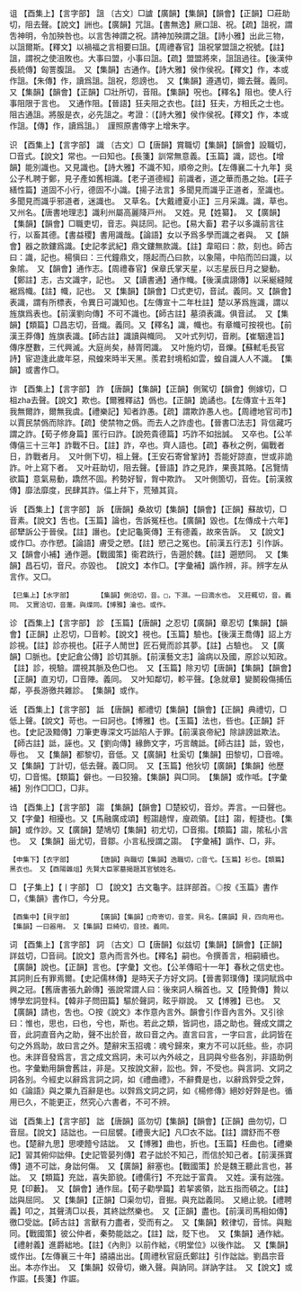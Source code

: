 <!-- { "loadSidebar": true } -->
诅	【酉集上】【言字部】	詛	〔古文〕□謯【廣韻】【集韻】【韻會】【正韻】□莊助切，阻去聲。【說文】詶也。【廣韻】咒詛。【書無逸】厥口詛、祝。【疏】詛祝，謂吿神明，令加殃咎也。以言吿神謂之祝。請神加殃謂之詛。【詩小雅】出此三物，以詛爾斯。【釋文】以禍福之言相要曰詛。【周禮春官】詛祝掌盟詛之祝號。【註】詛，謂祝之使沮敗也。大事曰盟，小事曰詛。【疏】盟盟將來，詛詛過往。【後漢仲長統傳】匈詈腹詛。　又【集韻】古通作。【詩大雅】侯作侯祝。【釋文】作，本或作詛。【朱傳】作，讀爲詛。詛祝，怨謗也。　又【集韻】遵遇切，娵去聲。義同。　又【集韻】【韻會】【正韻】□壯所切，音阻。【集韻】呪也。【釋名】阻也。使人行事阻限于言也。　又通作阻。【晉語】狂夫阻之衣也。【註】狂夫，方相氏之士也。阻古通詛。將服是衣，必先詛之。考證：〔【詩大雅】侯作侯祝。【釋文】作，本或作詛。【傳】作，讀爲詛。〕　謹照原書傳字上增朱字。 

识	【酉集上】【言字部】	識	〔古文〕□【唐韻】賞職切【集韻】【韻會】設職切，□音式。【說文】常也。一曰知也。【長箋】訓常無意義。【玉篇】識，認也。【增韻】能別識也。又見識也。【詩大雅】不識不知，順帝之則。【左傳襄二十九年】吳公子札聘于鄭，見子產如舊相識。【老子道德經】前識者，道之華而愚之始。【莊子繕性篇】道固不小行，德固不小識。【揚子法言】多聞見而識乎正道者，至識也。多聞見而識乎邪道者，迷識也。　又草名。【大戴禮夏小正】三月采識。識，草也。　又州名。【唐書地理志】識利州屬高麗降戸州。　又姓。見【姓纂】。　又【廣韻】【集韻】【韻會】□職吏切，音志。與誌同。記也。【易大畜】君子以多識前言往行，以畜其德。【書益稷】書用識哉。【論語】女以予爲多學而識之者與。　又【韻會】器之款鏤爲識。【史記孝武紀】鼎文鏤無款識。【註】韋昭曰：款，刻也。師古曰：識，記也。楊愼曰：三代鐘鼎文，隱起而凸曰款，以象陽，中陷而凹曰識，以象隂。　又【韻會】通作志。【周禮春官】保章氏掌天星，以志星辰日月之變動。【鄭註】志，古文識字，記也。　又【讀書通】通作幟。【後漢虞詡傳】以采綖縫賊裾爲幟。【註】幟，記也。　又【集韻】【韻會】□式吏切，音試。義同。又【韻會】表識，謂有所標表，令異日可識知也。【左傳宣十二年杜註】楚以茅爲旌識，謂以旌旗爲表也。【前漢劉向傳】不可不識也。【師古註】墓須表識。俱音試。　又【集韻】【類篇】□昌志切，音熾。義同。又【釋名】識，幟也。有章幟可按視也。【前漢王莽傳】旌旗表識。【師古註】識讀與幟同。　又叶式列切，音刷。【崔駰達旨】傳序歷數，三代興滅。大庭尚矣，赫胥罔識。　又叶施灼切，音爍。【蘇軾毛長官詩】宦遊逢此歲年惡，飛蝗來時半天黑。羨君封境稻如雲，蝗自識人人不識。　【集韻】或書作□。

诈	【酉集上】【言字部】	詐	【唐韻】【集韻】【正韻】側駕切【韻會】側嫁切，□柤zha去聲。【說文】欺也。【爾雅釋詁】僞也。【正韻】詭譎也。【左傳宣十五年】我無爾詐，爾無我虞。【禮樂記】知者詐愚。【疏】謂欺詐愚人也。【周禮地官司市】以賈民禁僞而除詐。【疏】使禁物之僞。而去人之詐虛也。【晉書□法志】背信藏巧謂之詐。【荀子修身篇】匿行曰詐。【說苑貴德篇】巧詐不如拙誠。　又卒也。【公羊傳僖三十三年】詐戰不日。【註】詐，卒也。齊人語也。【疏】春秋之例，偏戰者日，詐戰者月。　又叶側下切，柤上聲。【王安石寄曾鞏詩】吾能好諒直，世或非詭詐。叶上寫下者。　又叶莊助切，阻去聲。【晉語】詐之見詐，果喪其賂。【呂覽情欲篇】意氣易動，蹻然不固。矜勢好智，胷中欺詐。　又叶側箇切，音佐。【前漢敘傳】靡法靡度，民肆其詐。偪上幷下，荒殖其貨。

诉	【酉集上】【言字部】	訴	【唐韻】桑故切【集韻】【韻會】【正韻】蘇故切，□音素。【說文】吿也。【玉篇】論也，吿訴冤枉也。【廣韻】毀也。【左傳成十六年】郤犫訴公于晉侯。【註】譖也。【史記龜筴傳】王有德義，故來告訴。　又【說文】或作□。亦作愬。【論語】膚受之愬。【註】愬己之冤也。【前漢五行志】引作訴。　又【韻會小補】通作遡。【戰國策】衞君跣行，告遡於魏。【註】遡愬同。　又【集韻】昌石切，音尺。亦毀也。　【說文】本作□。【字彙補】譌作辨，非。辨字左从言作。又□。

	【巳集上】【水字部】		【集韻】側洽切，音。□，下濕。一曰滴水也。　又莊輒切，音。義同。　又實洽切，音萐。與煠同。【博雅】瀹也。或作。

诊	【酉集上】【言字部】	診	【玉篇】【唐韻】之忍切【廣韻】章忍切【集韻】【韻會】【正韻】止忍切，□音軫。【說文】視也。【玉篇】驗也。【後漢王喬傳】詔上方診視。【註】診亦視也。【莊子人閒世】匠石覺而診其夢。【註】占驗也。　又【廣韻】□脈也。【史記倉公傳】診切其脈。【前漢藝文志】論病以及國，原診以知政。【註】診，視驗。謂視其脈及色□也。　又【玉篇】除刃切【唐韻】【集韻】【韻會】【正韻】直刃切，□音陣。義同。　又叶知鄰切，軫平聲。【急就章】變鬭殺傷捕伍鄰，亭長游徼共雜診。　【集韻】或作。

诋	【酉集上】【言字部】	詆	【唐韻】都禮切【集韻】【韻會】【正韻】典禮切，□低上聲。【說文】苛也。一曰訶也。【博雅】也。【玉篇】法也，呰也。【正韻】訐也。【史記汲黯傳】刀筆吏專深文巧詆陷人于罪。【前漢哀帝紀】除誹謗詆欺法。【師古註】詆，誣也。又【劉向傳】緣飾文字，巧言醜詆。【師古註】詆，毀也，辱也。　又【集韻】都黎切，音低。又【廣韻】杜奚切【集韻】田黎切，□音啼。又【集韻】丁計切，低去聲。義□同。　又【玉篇】他狄切【廣韻】【集韻】他歷切，□音惕。【類篇】僻也。一曰狡獪。【集韻】與□同。　【集韻】或作呧。【字彙補】別作□□□，□非。

诌	【酉集上】【言字部】	謅	【集韻】【韻會】□楚絞切，音炒。弄言。一曰聲也。又【字彙】相擾也。又【馬融廣成頌】輕謅趬悍，廋疏領。【註】謅，輕捷也。【集韻】或作訬。又【廣韻】楚鳩切【集韻】初尤切，□音搊。【類篇】謅，隂私小言也。　又【集韻】甾尤切，音鄒。小言私授謂之謅。　【字彙補】譌作、□，非。

	【申集下】【衣字部】		【唐韻】與職切【集韻】逸職切，□音弋。【玉篇】衫也。【類篇】黑衣也。　又【酉陽雜俎】先賢大臣冢墓揭題其官號姓名。

□	【子集上】【丨字部】	□	【說文】古文龜字。註詳部首。◎按《玉篇》書作□，《集韻》書作□，今分見。

	【酉集中】【貝字部】		【廣韻】【集韻】□奇寄切，音芰。貝名。【廣韻】貝，四向用也。【集韻】一曰器用。　又【集韻】巨綺切，音技。義同。

词	【酉集上】【言字部】	詞	〔古文〕□【唐韻】似兹切【集韻】【韻會】【正韻】詳兹切，□音祠。【說文】意內而言外也。【釋名】嗣也。令撰善言，相嗣續也。【廣韻】說也。【正韻】言也。【字彙】文也。【公羊傳昭十一年】春秋之信史也。其詞則丘有罪焉爾。【史記儒林傳】是時天子方好文詞。【晉書郭璞傳】璞詞賦爲中興之冠。【舊唐書張九齡傳】張說常謂人曰：後來詞人稱首也。又【陸贄傳】贄以博學宏詞登科。【韓非子問田篇】驅於聲詞，眩乎辯說。　又【博雅】已也。　又【廣韻】請也，吿也。○按《說文》本作意內言外。韻會引作音內言外。又引徐曰：惟也，思也，曰也，兮也，斯也。若此之類，皆詞也，語之助也。聲成文謂之音，此詞直音內之助，聲不出於音，故曰音之內。直言曰言，一字曰言，此詞皆在句之外爲助，故曰言之外。楚辭宋玉招魂：魂兮歸來，東方不可以託些。些，亦詞也。未詳音發爲言，言之成文爲詞，未可以內外岐之，且詞與兮些各別，非語助例也。字彙勦用韻會舊註，非是。又按說文辭，訟也。辤，不受也。與言詞、文詞之詞各別。今經史以辭爲言詞之詞，如《禮曲禮》，不辭費是也，以辭爲辤受之辤，如《論語》與之粟九百辭是也。以辤爲文詞之詞，如《楊修傳》絕妙好辤是也。循用已久，不能更正，然究心六書者，不可不辨。

诎	【酉集上】【言字部】	詘	【唐韻】區勿切【集韻】【韻會】【正韻】曲勿切，□音屈。【說文】詰詘也。一曰屈襞。【禮喪大記】凡□衣不詘。【註】謂舒而不卷也。【楚辭九思】思哽饐兮詰詘。　又【博雅】曲也，折也。【玉篇】枉曲也。【禮樂記】習其俯仰詘伸。【史記管晏列傳】君子詘於不知己，而信於知己者。【前漢孫寶傳】道不可詘，身詘何傷。　又【廣韻】辭塞也。【戰國策】於是魏王聽此言也，甚詘。　又【類篇】充詘，喜失節貌。【禮儒行】不充詘于富貴。　又姓。漢有詘強。見【印藪】。　又【韻會】通作屈。【荀子勸學篇】若挈裘領，詘五指而頓之。【註】詘與屈同。　又【集韻】【正韻】□渠勿切，音掘。與充詘義同。　又絕止貌。【禮聘義】叩之，其聲淸□以長，其終詘然樂也。　又【正韻】盡也。【前漢司馬相如傳】徼□受詘。【師古註】言獸有力盡者，受而有之。　又【集韻】敕律切，音怵。與黜同。【戰國策】彼公仲者，秦勢能詘之。【註】詘，貶下也。　又【集韻】通作絀。【禮射義】進爵絀地。【註】《內則》以前作絀，《明堂位》以後作詘。　又【集韻】或作出。【左傳襄三十年】譆譆出出。【周禮秋官庭氏鄭註】引作詘詘。劉昌宗音出。本亦作出。　又【集韻】奴骨切，嫩入聲。與訥同。詳訥字註。　又【說文】或作誳。【長箋】作誳。


